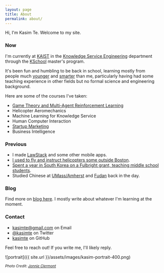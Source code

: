 ```yaml
---
layout: page
title: About
permalink: about/
---
```


Hi, I'm Kasim Te. Welcome to my site.

### Now

I'm currently at [KAIST](http://www.kaist.edu) in
the [Knowledge Service Engineering](https://kse.kaist.ac.kr/)
department through the [KSchool](https://kschool.kaist.ac.kr/)
master's program.

It's been fun and humbling to be back in school, learning mostly from
people
much
[younger](https://www.linkedin.com/in/gauvain-marseille-409ab1152/)
and [smarter](https://github.com/Zymrael) than me, particularly having
had some teaching experience in other fields but no formal science and
engineering background.

Here are some of the courses I've taken:

* [Game Theory and Multi-Agent Reinforcement Learning](https://github.com/Jkparkaist/IE801)
* Helicopter Aeromechanics
* Machine Learning for Knowledge Service
* Human Computer Interaction
* [Startup Marketing](https://sites.google.com/view/startupmarketing/KEI540)
* Business Intelligence

### Previous

* I made [LawStack](https://www.lawstack.com) and some other mobile apps.
* [I used to fly and instruct helicopters some outside Boston](/flying).
* [Spent a year in South Korea on a Fulbright grant, teaching middle school students](https://www.umass.edu/newsoffice/article/two-umass-amherst-students-receive-fulbright-grants).
* Studied Chinese at [UMass/Amherst](http://www.umass.edu) and [Fudan](https://www.fudan.edu.cn/en/) back in the day.

### Blog

Find more on [blog here](blog/). I mostly write about whatever I'm learning
at the moment.


### Contact

- [kasimte@gmail.com](mailto://kasimte@gmail.com) on Email
- [@kasimte](https://twitter.com/kasimte) on Twitter
- [kasimte](https://github.com/kasimte) on GitHub

Feel free to reach out! If you write me, I'll likely reply.

![portrait]({{ site.url }}/assets/images/kasim-portrait-400.png)

<small><i>Photo Credit: [Jonnie Clermont](https://www.linkedin.com/in/jonathan-clermont-baa09064/)</i></small>
